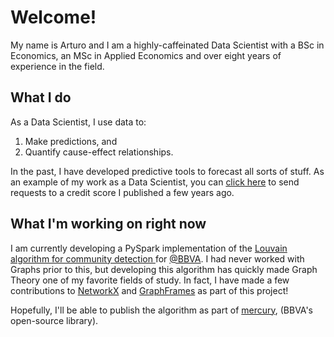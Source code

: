 # Welcome!

My name is Arturo and I am a highly-caffeinated Data Scientist with a BSc in
Economics, an MSc in Applied Economics and over eight years of experience in the
field.

## What I do

As a Data Scientist, I use data to:
1. Make predictions, and
2. Quantify cause-effect relationships.

In the past, I have developed predictive tools to forecast all sorts of
stuff. As an example of my work as a Data Scientist, you can [click here](
    https://developer.circulodecredito.com.mx/producto/fintech-score-simulacion
) to send requests to a credit score I published a few years ago.

## What I'm working on right now

I am currently developing a PySpark implementation of the [
    Louvain algorithm for community detection
](https://arxiv.org/abs/0803.0476) for [@BBVA](https://www.bbva.com/). I had
never worked with Graphs prior to this, but developing this algorithm has
quickly made Graph Theory one of my favorite fields of study. In fact, I have
made a few contributions to [NetworkX](https://github.com/networkx) and
[GraphFrames](https://graphframes.github.io/graphframes/docs/_site/index.html)
as part of this project!

Hopefully, I'll be able to publish the algorithm as part of [mercury](
    https://www.bbvaaifactory.com/mercury/
), (BBVA's open-source library).
